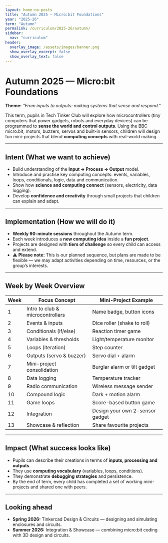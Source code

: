 ```yaml
---
layout: home-no-posts
title: "Autumn 2025 — Micro:bit Foundations"
year: "2025-26"
term: "Autumn"
permalink: /curriculum/2025-26/autumn/
sidebar:
  nav: "curriculum"
header:
  overlay_image: /assets/images/banner.png
  show_overlay_excerpt: false
  show_overlay_text: false
---
```


# Autumn 2025 — Micro:bit Foundations

**Theme:** *“From inputs to outputs: making systems that sense and respond.”*

This term, pupils in Tech Tinker Club will explore how microcontrollers (tiny computers that power gadgets, robots and everyday devices) can be programmed to **sense the world and control outputs**. Using the BBC micro:bit, motors, buzzers, servos and built-in sensors, children will design fun mini-projects that blend **computing concepts** with real-world making.

---

## Intent (What we want to achieve)
- Build understanding of the **Input → Process → Output** model.  
- Introduce and practise key computing concepts: events, variables, loops, conditionals, logic, data and communication.  
- Show how **science and computing connect** (sensors, electricity, data logging).  
- Develop **confidence and creativity** through small projects that children can explain and adapt.

---

## Implementation (How we will do it)
- **Weekly 90-minute sessions** throughout the Autumn term.  
- Each week introduces a **new computing idea** inside a **fun project**.  
- Projects are designed with **tiers of challenge** so every child can access and extend.  
- ⚠️ **Please note:** This is our planned sequence, but plans are made to be flexible — we may adapt activities depending on time, resources, or the group’s interests.

---

## Week by Week Overview

| Week | Focus Concept | Mini-Project Example |
|------|---------------|----------------------|
| 1 | Intro to club & microcontrollers | Name badge, button icons |
| 2 | Events & inputs | Dice roller (shake to roll) |
| 3 | Conditionals (if/else) | Reaction timer game |
| 4 | Variables & thresholds | Light/temperature monitor |
| 5 | Loops (iteration) | Step counter |
| 6 | Outputs (servo & buzzer) | Servo dial + alarm |
| 7 | Mini-project consolidation | Burglar alarm or tilt gadget |
| 8 | Data logging | Temperature tracker |
| 9 | Radio communication | Wireless message sender |
| 10 | Compound logic | Dark + motion alarm |
| 11 | Game loops | Score-based button game |
| 12 | Integration | Design your own 2-sensor gadget |
| 13 | Showcase & reflection | Share favourite projects |

---

## Impact (What success looks like)
- Pupils can describe their creations in terms of **inputs, processing and outputs**.  
- They use **computing vocabulary** (variables, loops, conditions).  
- They demonstrate **debugging strategies** and persistence.  
- By the end of term, every child has completed a set of working mini-projects and shared one with peers.

---

## Looking ahead
- **Spring 2026:** Tinkercad Design & Circuits — designing and simulating enclosures and circuits.  
- **Summer 2026:** Integration & Showcase — combining micro:bit coding with 3D design and circuits.
